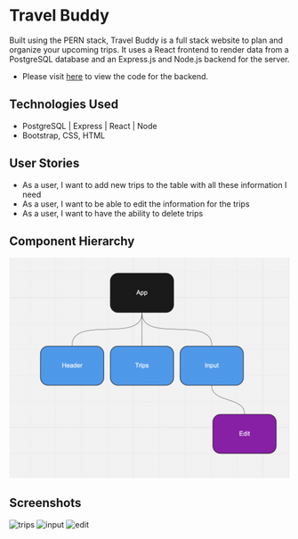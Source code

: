 # Travel Buddy

Built using the PERN stack, Travel Buddy is a full stack website to plan and organize your upcoming trips. It uses a React frontend to render data from a PostgreSQL database and an Express.js and Node.js backend for the server. 

- Please visit [here](https://github.com/JCollinJones25/travelbuddy_backend) to view the code for the backend.

## Technologies Used
- PostgreSQL | Express | React | Node
- Bootstrap, CSS, HTML

## User Stories
- As a user, I want to add new trips to the table with all these information I need
- As a user, I want to be able to edit the information for the trips
- As a user, I want to have the ability to delete trips 

## Component Hierarchy
![comp hierarchy](https://github.com/JCollinJones25/travelbuddy-frontend/blob/main/public/images/comps.png)

## Screenshots 
![trips](https://github.com/JCollinJones25/travelbuddy_frontend/blob/main/public/images/trips.png)
![input](https://github.com/JCollinJones25/travelbuddy_frontend/blob/main/public/images/input.png)
![edit](https://github.com/JCollinJones25/travelbuddy_frontend/blob/main/public/images/edit.png)
